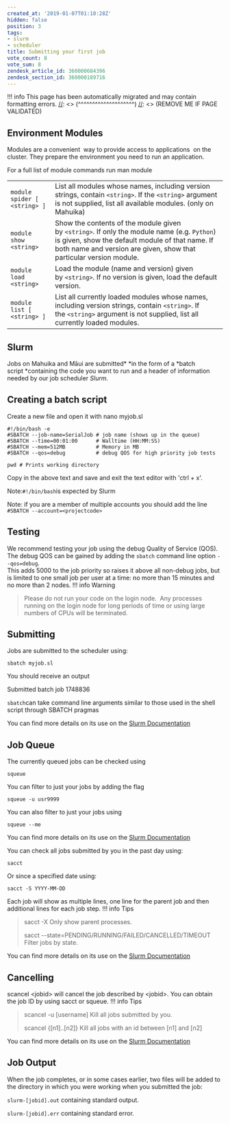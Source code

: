 ```yaml
---
created_at: '2019-01-07T01:10:28Z'
hidden: false
position: 3
tags:
- slurm
- scheduler
title: Submitting your first job
vote_count: 8
vote_sum: 8
zendesk_article_id: 360000684396
zendesk_section_id: 360000189716
---
```




[//]: <> (REMOVE ME IF PAGE VALIDATED)
[//]: <> (vvvvvvvvvvvvvvvvvvvv)
!!! info
    This page has been automatically migrated and may contain formatting errors.
[//]: <> (^^^^^^^^^^^^^^^^^^^^)
[//]: <> (REMOVE ME IF PAGE VALIDATED)

## Environment Modules

Modules are a convenient  way to provide access to applications  on the
cluster. They prepare the environment you need to run an application.

For a full list of module commands run man module

|                              |                                                                                                                                                                                                                       |
|------------------------------|-----------------------------------------------------------------------------------------------------------------------------------------------------------------------------------------------------------------------|
| `module spider [ <string> ]` | List all modules whose names, including version strings, contain `<string>`. If the `<string>` argument is not supplied, list all available modules. (only on Mahuika)                                                |
| `module show <string>`       | Show the contents of the module given by `<string>`. If only the module name (e.g. `Python`) is given, show the default module of that name. If both name and version are given, show that particular version module. |
| `module load <string>`       | Load the module (name and version) given by `<string>`. If no version is given, load the default version.                                                                                                             |
| `module list [ <string> ]`   | List all currently loaded modules whose names, including version strings, contain `<string>`. If the `<string>` argument is not supplied, list all currently loaded modules.                                          |

## Slurm

Jobs on Mahuika and Māui are submitted* *in the form of a *batch
script *containing the code you want to run and a header of information
needed by our job scheduler *Slurm.*

## Creating a batch script

Create a new file and open it with nano myjob.sl

``` sl
#!/bin/bash -e
#SBATCH --job-name=SerialJob # job name (shows up in the queue)
#SBATCH --time=00:01:00      # Walltime (HH:MM:SS)
#SBATCH --mem=512MB          # Memory in MB
#SBATCH --qos=debug          # debug QOS for high priority job tests

pwd # Prints working directory
```

Copy in the above text and save and exit the text editor with 'ctrl +
x'.

Note:`#!/bin/bash`is expected by Slurm

Note: if you are a member of multiple accounts you should add the line
`#SBATCH --account=<projectcode>`

## Testing

We recommend testing your job using the debug Quality of Service (QOS). 
The debug QOS can be gained by adding the `sbatch` command line option
`--qos=debug`.  
This adds 5000 to the job priority so raises it above all non-debug
jobs, but is limited to one small job per user at a time: no more than
15 minutes and no more than 2 nodes.
!!! info Warning
>
> Please do not run your code on the login node.  Any processes running
> on the login node for long periods of time or using large numbers of
> CPUs will be terminated.

## Submitting

Jobs are submitted to the scheduler using:

``` sl
sbatch myjob.sl
```

You should receive an output

Submitted batch job 1748836

`sbatch`can take command line arguments similar to those used in the
shell script through SBATCH pragmas

You can find more details on its use on the [Slurm
Documentation](https://slurm.schedmd.com/sbatch.html)

## Job Queue

The currently queued jobs can be checked using 

``` sl
squeue
```

You can filter to just your jobs by adding the flag

``` sl
squeue -u usr9999
```

You can also filter to just your jobs using

``` sl
squeue --me
```

You can find more details on its use on the [Slurm
Documentation](https://slurm.schedmd.com/squeue.html)

You can check all jobs submitted by you in the past day using:

``` sl
sacct
```

Or since a specified date using:

``` sl
sacct -S YYYY-MM-DD
```

Each job will show as multiple lines, one line for the parent job and
then additional lines for each job step.
!!! info Tips
>
> sacct -X Only show parent processes.
>
> sacct --state=PENDING/RUNNING/FAILED/CANCELLED/TIMEOUT Filter jobs by
> state.

You can find more details on its use on the [Slurm
Documentation](https://slurm.schedmd.com/sacct.html)

##  Cancelling

scancel &lt;jobid&gt; will cancel the job described by &lt;jobid&gt;.
You can obtain the job ID by using sacct or squeue.
!!! info Tips
>
> scancel -u \[username\] Kill all jobs submitted by you.
>
> scancel {\[n1\]..\[n2\]} Kill all jobs with an id between \[n1\] and
> \[n2\]

You can find more details on its use on the [Slurm
Documentation](https://slurm.schedmd.com/scancel.html)

## Job Output

When the job completes, or in some cases earlier, two files will be
added to the directory in which you were working when you submitted the
job:

`slurm-[jobid].out` containing standard output.

`slurm-[jobid].err` containing standard error.
